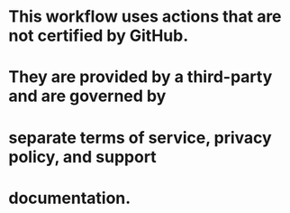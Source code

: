# This workflow uses actions that are not certified by GitHub.
# They are provided by a third-party and are governed by
# separate terms of service, privacy policy, and support
# documentation.